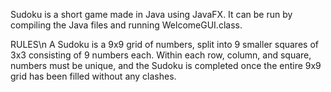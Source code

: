 Sudoku is a short game made in Java using JavaFX.
It can be run by compiling the Java files and running WelcomeGUI.class.

RULES\n
A Sudoku is a 9x9 grid of numbers, split into 9 smaller squares of 3x3 consisting of 9 numbers each. Within each row, column, and square, numbers must be unique, and the Sudoku is completed once the entire 9x9 grid has been filled without any clashes.
